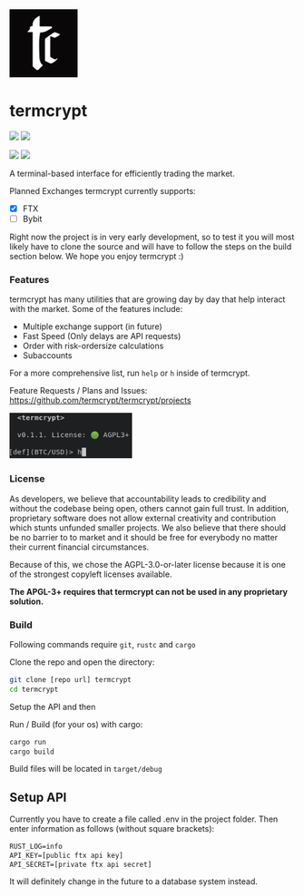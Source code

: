<img src="src/img/logo.png" height="120"/>

# termcrypt

![](https://img.shields.io/badge/Rust-000000?style=for-the-badge&logo=rust&logoColor=white)
<img src="http://ForTheBadge.com/images/badges/built-with-love.svg" height="26"/>

![](https://img.shields.io/badge/license-AGPL--3.0%2B-green)
![](https://img.shields.io/badge/speed-like%20sonic-blue)

A terminal-based interface for efficiently trading the market.

Planned Exchanges termcrypt currently supports:

- [x] FTX
- [ ] Bybit

Right now the project is in very early development, so to test it you will most likely have to clone the source and will have to follow the steps on the build section below. We hope you enjoy termcrypt :)

### Features

termcrypt has many utilities that are growing day by day that help interact with the market. Some of the features include:

- Multiple exchange support (in future)
- Fast Speed (Only delays are API requests)
- Order with risk-ordersize calculations
- Subaccounts

For a more comprehensive list, run `help` or `h` inside of termcrypt.

Feature Requests / Plans and Issues:
https://github.com/termcrypt/termcrypt/projects

<img src="src/img/example.png" height="80"/>

### License

As developers, we believe that accountability leads to credibility and without the codebase being open, others cannot gain full trust. In addition, proprietary software does not allow external creativity and contribution which stunts unfunded smaller projects. We also believe that there should be no barrier to to market and it should be free for everybody no matter their current financial circumstances.

Because of this, we chose the AGPL-3.0-or-later license because it is one of the strongest copyleft licenses available.

**The APGL-3+ requires that termcrypt can not be used in any proprietary solution.**

### Build
Following commands require `git`, `rustc` and `cargo`

Clone the repo and open the directory:
```sh
git clone [repo url] termcrypt
cd termcrypt
```

Setup the API and then

Run / Build (for your os) with cargo:
```sh
cargo run
cargo build
```

Build files will be located in `target/debug`

## Setup API

Currently you have to create a file called .env in the project folder.
Then enter information as follows (without square brackets):

```
RUST_LOG=info
API_KEY=[public ftx api key]
API_SECRET=[private ftx api secret]
```

It will definitely change in the future to a database system instead.
